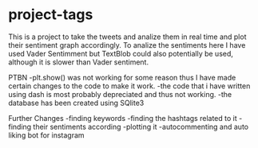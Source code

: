# project-tags

This is a project to take the tweets and analize them in real time and plot their sentiment graph accordingly.
To analize the sentiments here I have used Vader Sentimment but TextBlob could also potentially be used, although it is slower than Vader sentiment.

PTBN
-plt.show() was not working for some reason thus I have made certain changes to the code to make it work.
-the code that i have written using dash is most probably depreciated and thus not working.
-the database has been created using SQlite3


Further Changes
-finding keywords
-finding the hashtags related to it
-finding their sentiments according
-plotting it
-autocommenting and auto liking bot for instagram
